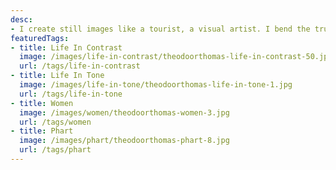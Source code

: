 ```yaml
---
desc:
- I create still images like a tourist, a visual artist. I bend the truth like a lens bends light, a visual narrative of strangers. All about myself.
featuredTags:
- title: Life In Contrast
  image: /images/life-in-contrast/theodoorthomas-life-in-contrast-50.jpg
  url: /tags/life-in-contrast
- title: Life In Tone
  image: /images/life-in-tone/theodoorthomas-life-in-tone-1.jpg
  url: /tags/life-in-tone
- title: Women
  image: /images/women/theodoorthomas-women-3.jpg
  url: /tags/women
- title: Phart
  image: /images/phart/theodoorthomas-phart-8.jpg
  url: /tags/phart
---
```

